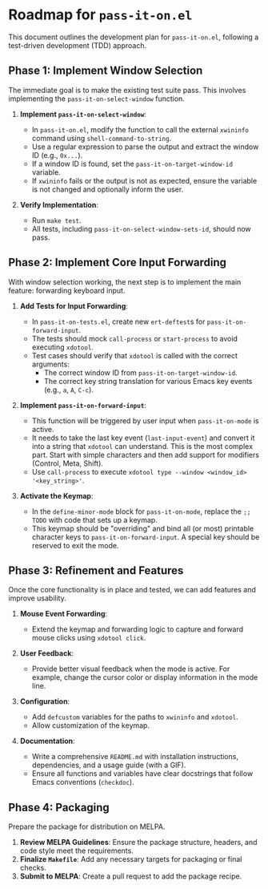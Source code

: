 # Roadmap for `pass-it-on.el`

This document outlines the development plan for `pass-it-on.el`, following a test-driven development (TDD) approach.

## Phase 1: Implement Window Selection

The immediate goal is to make the existing test suite pass. This involves implementing the `pass-it-on-select-window` function.

1.  **Implement `pass-it-on-select-window`**:
    -   In `pass-it-on.el`, modify the function to call the external `xwininfo` command using `shell-command-to-string`.
    -   Use a regular expression to parse the output and extract the window ID (e.g., `0x...`).
    -   If a window ID is found, set the `pass-it-on-target-window-id` variable.
    -   If `xwininfo` fails or the output is not as expected, ensure the variable is not changed and optionally inform the user.

2.  **Verify Implementation**:
    -   Run `make test`.
    -   All tests, including `pass-it-on-select-window-sets-id`, should now pass.

## Phase 2: Implement Core Input Forwarding

With window selection working, the next step is to implement the main feature: forwarding keyboard input.

1.  **Add Tests for Input Forwarding**:
    -   In `pass-it-on-tests.el`, create new `ert-deftest`s for `pass-it-on-forward-input`.
    -   The tests should mock `call-process` or `start-process` to avoid executing `xdotool`.
    -   Test cases should verify that `xdotool` is called with the correct arguments:
        - The correct window ID from `pass-it-on-target-window-id`.
        - The correct key string translation for various Emacs key events (e.g., `a`, `A`, `C-c`).

2.  **Implement `pass-it-on-forward-input`**:
    -   This function will be triggered by user input when `pass-it-on-mode` is active.
    -   It needs to take the last key event (`last-input-event`) and convert it into a string that `xdotool` can understand. This is the most complex part. Start with simple characters and then add support for modifiers (Control, Meta, Shift).
    -   Use `call-process` to execute `xdotool type --window <window_id> '<key_string>'`.

3.  **Activate the Keymap**:
    -   In the `define-minor-mode` block for `pass-it-on-mode`, replace the `;; TODO` with code that sets up a keymap.
    -   This keymap should be "overriding" and bind all (or most) printable character keys to `pass-it-on-forward-input`. A special key should be reserved to exit the mode.

## Phase 3: Refinement and Features

Once the core functionality is in place and tested, we can add features and improve usability.

1.  **Mouse Event Forwarding**:
    -   Extend the keymap and forwarding logic to capture and forward mouse clicks using `xdotool click`.

2.  **User Feedback**:
    -   Provide better visual feedback when the mode is active. For example, change the cursor color or display information in the mode line.

3.  **Configuration**:
    -   Add `defcustom` variables for the paths to `xwininfo` and `xdotool`.
    -   Allow customization of the keymap.

4.  **Documentation**:
    -   Write a comprehensive `README.md` with installation instructions, dependencies, and a usage guide (with a GIF).
    -   Ensure all functions and variables have clear docstrings that follow Emacs conventions (`checkdoc`).

## Phase 4: Packaging

Prepare the package for distribution on MELPA.

1.  **Review MELPA Guidelines**: Ensure the package structure, headers, and code style meet the requirements.
2.  **Finalize `Makefile`**: Add any necessary targets for packaging or final checks.
3.  **Submit to MELPA**: Create a pull request to add the package recipe.
